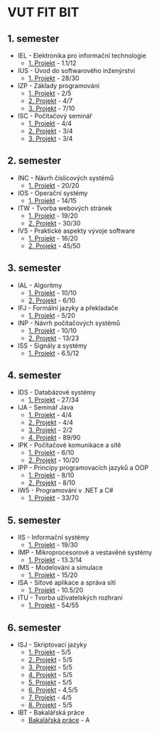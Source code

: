 # VUT FIT BIT
## 1. semester

* IEL - Elektronika pro informační technologie
  * [1. Projekt](./1_semestr/IEL/Proj1) - 1.1/12
* IUS - Úvod do softwarového inženýrství
  * [1. Projekt](./1_semestr/IUS/Proj1) - 28/30
* IZP - Základy programování
  * [1. Projekt](./1_semestr/IZP/Proj1) - 2/5
  * [2. Projekt](./1_semestr/IZP/Proj2) - 4/7
  * [3. Projekt](./1_semestr/IZP/Proj3) - 7/10
* ISC - Počítačový seminář
  * [1. Projekt](./1_semestr/ISC/Proj1) - 4/4
  * [2. Projekt](./1_semestr/ISC/Proj2&3) - 3/4
  * [3. Projekt](./1_semestr/ISC/Proj2&3) - 3/4

## 2. semester

* INC - Návrh číslicových systémů
  * [1. Projekt](./2_semestr/INC/Proj1) - 20/20
* IOS - Operační systémy
  * [1. Projekt](./2_semestr/IOS/Proj1) - 14/15
* ITW - Tvorba webových stránek
  * [1. Projekt](./2_semestr/ITW/Proj1) - 19/20
  * [2. Projekt](./2_semestr/ITW/Proj2) - 30/30
* IVS - Praktické aspekty vývoje software
  * [1. Projekt](./2_semestr/IVS/Proj1) - 16/20
  * [2. Projekt](./2_semestr/IVS/Proj2) - 45/50
  
## 3. semester

* IAL - Algoritmy
  * [1. Projekt](./3_semestr/IAL/Proj1) - 10/10
  * [2. Projekt](./3_semestr/IAL/Proj2) - 6/10
* IFJ - Formální jazyky a překladače
  * [1. Projekt](./3_semestr/IFJ/Proj1) - 5/20
* INP - Návrh počítačových systémů
  * [1. Projekt](./3_semestr/INP/Proj1) - 10/10
  * [2. Projekt](./3_semestr/INP/Proj2) - 13/23
* ISS - Signály a systémy
  * [1. Projekt](./3_semestr/ISS/Proj1) - 6.5/12
  
## 4. semester

* IDS - Databázové systémy
  * [1. Projekt](./4_semestr/IDS/Proj1) - 27/34
* IJA - Seminář Java
  * [1. Projekt](./4_semestr/IJA/Proj1) - 4/4
  * [2. Projekt](./4_semestr/IJA/Proj2) - 4/4
  * [3. Projekt](./4_semestr/IJA/Proj3) - 2/2
  * [4. Projekt](./4_semestr/IJA/Proj4) - 89/90
* IPK - Počítačové komunikace a sítě
  * [1. Projekt](./4_semestr/IPK/Proj1) - 6/10
  * [2. Projekt](./4_semestr/IPK/Proj2) - 10/20
* IPP - Principy programovacích jazyků a OOP
  * [1. Projekt](./4_semestr/IPP/Proj1) - 8/10
  * [2. Projekt](./4_semestr/IPP/Proj2) - 8/10
* IW5 - Programování v .NET a C#
  * [1. Projekt](./4_semestr/IW5/Proj1) - 33/70

## 5. semester

* IIS - Informační systémy
  * [1. Projekt](./5_semestr/IIS/Proj1) - 19/30
* IMP - Mikroprocesorové a vestavěné systémy
  * [1. Projekt](./5_semestr/IMP/Proj1) - 13.3/14
* IMS - Modelování a simulace
  * [1. Projekt](./5_semestr/IMS/Proj1) - 15/20
* ISA - Síťové aplikace a správa sítí
  * [1. Projekt](./5_semestr/ISA/Proj1) - 10.5/20
* ITU - Tvorba uživatelských rozhraní
  * [1. Projekt](./5_semestr/ITU/Proj1) - 54/55
  
## 6. semester

* ISJ - Skriptovací jazyky
  * [1. Projekt](./6_semestr/ISJ/Proj1) - 5/5
  * [2. Projekt](./6_semestr/ISJ/Proj2) - 5/5
  * [3. Projekt](./6_semestr/ISJ/Proj3) - 5/5
  * [4. Projekt](./6_semestr/ISJ/Proj4) - 5/5
  * [5. Projekt](./6_semestr/ISJ/Proj5) - 5/5
  * [6. Projekt](./6_semestr/ISJ/Proj6) - 4,5/5
  * [7. Projekt](./6_semestr/ISJ/Proj7) - 4/5
  * [8. Projekt](./6_semestr/ISJ/Proj8) - 5/5
* IBT - Bakalářská práce
  * [Bakalářská práce](./6_semestr/IBT) - A
